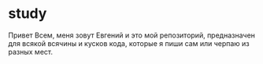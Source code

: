 # study
Привет Всем, меня зовут Евгений и это мой репозиторий, предназначен для всякой всячины и кусков кода, которые я пиши сам или черпаю из разных мест.

